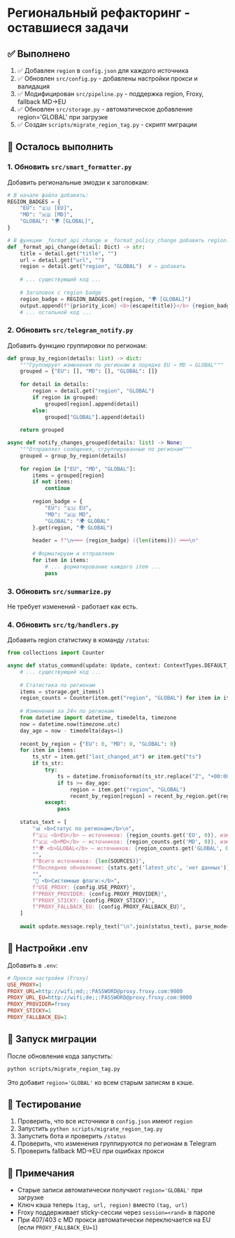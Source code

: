 # Региональный рефакторинг - оставшиеся задачи

## ✅ Выполнено

1. ✅ Добавлен `region` в `config.json` для каждого источника
2. ✅ Обновлен `src/config.py` - добавлены настройки прокси и валидация
3. ✅ Модифицирован `src/pipeline.py` - поддержка region, Froxy, fallback MD→EU
4. ✅ Обновлен `src/storage.py` - автоматическое добавление region='GLOBAL' при загрузке
5. ✅ Создан `scripts/migrate_region_tag.py` - скрипт миграции

## 🔧 Осталось выполнить

### 1. Обновить `src/smart_formatter.py`

Добавить региональные эмодзи к заголовкам:

```python
# В начале файла добавить:
REGION_BADGES = {
    "EU": "🇪🇺 [EU]",
    "MD": "🇲🇩 [MD]",
    "GLOBAL": "🌍 [GLOBAL]",
}

# В функции _format_api_change и _format_policy_change добавить region:
def _format_api_change(detail: Dict) -> str:
    title = detail.get("title", "")
    url = detail.get("url", "")
    region = detail.get("region", "GLOBAL")  # ← добавить
    
    # ... существующий код ...
    
    # Заголовок с region badge
    region_badge = REGION_BADGES.get(region, "🌍 [GLOBAL]")
    output.append(f"{priority_icon} <b>{escape(title)}</b> {region_badge}")  # ← изменить
    # ... остальной код ...
```

### 2. Обновить `src/telegram_notify.py`

Добавить функцию группировки по регионам:

```python
def group_by_region(details: list) -> dict:
    """Группирует изменения по регионам в порядке EU → MD → GLOBAL"""
    grouped = {"EU": [], "MD": [], "GLOBAL": []}
    
    for detail in details:
        region = detail.get("region", "GLOBAL")
        if region in grouped:
            grouped[region].append(detail)
        else:
            grouped["GLOBAL"].append(detail)
    
    return grouped

async def notify_changes_grouped(details: list) -> None:
    """Отправляет сообщения, сгруппированные по регионам"""
    grouped = group_by_region(details)
    
    for region in ["EU", "MD", "GLOBAL"]:
        items = grouped[region]
        if not items:
            continue
        
        region_badge = {
            "EU": "🇪🇺 EU",
            "MD": "🇲🇩 MD",
            "GLOBAL": "🌍 GLOBAL"
        }.get(region, "🌍 GLOBAL")
        
        header = f"\n═══ {region_badge} ({len(items)}) ═══\n"
        
        # Форматируем и отправляем
        for item in items:
            # ... форматирование каждого item ...
            pass
```

### 3. Обновить `src/summarize.py`

Не требует изменений - работает как есть.

### 4. Обновить `src/tg/handlers.py`

Добавить region статистику в команду `/status`:

```python
from collections import Counter

async def status_command(update: Update, context: ContextTypes.DEFAULT_TYPE):
    # ... существующий код ...
    
    # Статистика по регионам
    items = storage.get_items()
    region_counts = Counter(item.get("region", "GLOBAL") for item in items)
    
    # Изменения за 24ч по регионам
    from datetime import datetime, timedelta, timezone
    now = datetime.now(timezone.utc)
    day_ago = now - timedelta(days=1)
    
    recent_by_region = {"EU": 0, "MD": 0, "GLOBAL": 0}
    for item in items:
        ts_str = item.get("last_changed_at") or item.get("ts")
        if ts_str:
            try:
                ts = datetime.fromisoformat(ts_str.replace("Z", "+00:00"))
                if ts >= day_ago:
                    region = item.get("region", "GLOBAL")
                    recent_by_region[region] = recent_by_region.get(region, 0) + 1
            except:
                pass
    
    status_text = [
        "📊 <b>Статус по регионам</b>\n",
        f"🇪🇺 <b>EU</b> — источников: {region_counts.get('EU', 0)}, изменений за 24ч: {recent_by_region['EU']}",
        f"🇲🇩 <b>MD</b> — источников: {region_counts.get('MD', 0)}, изменений за 24ч: {recent_by_region['MD']}",
        f"🌍 <b>GLOBAL</b> — источников: {region_counts.get('GLOBAL', 0)}, изменений за 24ч: {recent_by_region['GLOBAL']}",
        "",
        f"Всего источников: {len(SOURCES)}",
        f"Последнее обновление: {stats.get('latest_utc', 'нет данных')}",
        "",
        "🔧 <b>Системные флаги:</b>",
        f"USE_PROXY: {config.USE_PROXY}",
        f"PROXY_PROVIDER: {config.PROXY_PROVIDER}",
        f"PROXY_STICKY: {config.PROXY_STICKY}",
        f"PROXY_FALLBACK_EU: {config.PROXY_FALLBACK_EU}",
    ]
    
    await update.message.reply_text("\n".join(status_text), parse_mode="HTML")
```

## 📝 Настройки .env

Добавить в `.env`:

```ini
# Прокси настройки (Froxy)
USE_PROXY=1
PROXY_URL=http://wifi;md;;:PASSWORD@proxy.froxy.com:9000
PROXY_URL_EU=http://wifi;de;;:PASSWORD@proxy.froxy.com:9000
PROXY_PROVIDER=froxy
PROXY_STICKY=1
PROXY_FALLBACK_EU=1
```

## 🚀 Запуск миграции

После обновления кода запустить:

```bash
python scripts/migrate_region_tag.py
```

Это добавит `region='GLOBAL'` ко всем старым записям в кэше.

## 🧪 Тестирование

1. Проверить, что все источники в `config.json` имеют `region`
2. Запустить `python scripts/migrate_region_tag.py`
3. Запустить бота и проверить `/status`
4. Проверить, что изменения группируются по регионам в Telegram
5. Проверить fallback MD→EU при ошибках прокси

## 📌 Примечания

- Старые записи автоматически получают `region='GLOBAL'` при загрузке
- Ключ кэша теперь `(tag, url, region)` вместо `(tag, url)`
- Froxy поддерживает sticky-сессии через `session=<rand>` в пароле
- При 407/403 с MD прокси автоматически переключается на EU (если `PROXY_FALLBACK_EU=1`)
